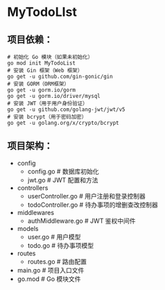 # MyTodoLIst

## 项目依赖：
  ``` 
  # 初始化 Go 模块（如果未初始化）
  go mod init MyTodoList
  # 安装 Gin 框架（Web 框架）
  go get -u github.com/gin-gonic/gin
  # 安装 GORM（ORM框架）
  go get -u gorm.io/gorm
  go get -u gorm.io/driver/mysql
  # 安装 JWT（用于用户身份验证）
  go get -u github.com/golang-jwt/jwt/v5
  # 安装 bcrypt（用于密码加密）
  go get -u golang.org/x/crypto/bcrypt
```

## 项目架构：
- config
    - config.go         # 数据库初始化
    - jwt.go            # JWT 配置和方法
- controllers
    - userController.go # 用户注册和登录控制器
    - todoController.go # 待办事项的增删查改控制器
- middlewares
    - authMiddleware.go # JWT 鉴权中间件
- models
    - user.go           # 用户模型
    - todo.go           # 待办事项模型
- routes
  - routes.go         # 路由配置
- main.go             # 项目入口文件
- go.mod              # Go 模块文件
